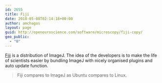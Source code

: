 ```yaml
---
id: 2655
title: Fiji
date: 2018-05-08T02:14:18+00:00
author: amchagas
layout: page
guid: http://openeuroscience.com/software/microscopy/fiji-copy/
geo_public:
  - "0"
---
```

[Fiji](http://fiji.sc/Fiji) is a distribution of ImageJ. The idea of the developers is to make the life of scientists easier by bundling ImageJ with nicely organised plugins and auto update function.

> Fiji compares to ImageJ as Ubuntu compares to Linux.
